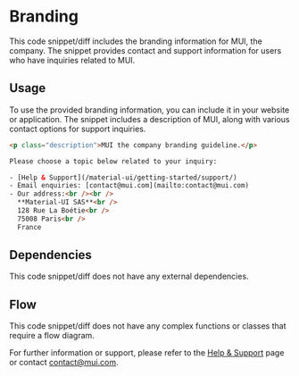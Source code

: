 # Branding

This code snippet/diff includes the branding information for MUI, the company. The snippet provides contact and support information for users who have inquiries related to MUI.

## Usage

To use the provided branding information, you can include it in your website or application. The snippet includes a description of MUI, along with various contact options for support inquiries.

```html
<p class="description">MUI the company branding guideline.</p>

Please choose a topic below related to your inquiry:

- [Help & Support](/material-ui/getting-started/support/)
- Email enquiries: [contact@mui.com](mailto:contact@mui.com)
- Our address:<br /><br />
  **Material-UI SAS**<br />
  128 Rue La Boétie<br />
  75008 Paris<br />
  France
```

## Dependencies

This code snippet/diff does not have any external dependencies.

## Flow

This code snippet/diff does not have any complex functions or classes that require a flow diagram.

For further information or support, please refer to the [Help & Support](/material-ui/getting-started/support/) page or contact [contact@mui.com](mailto:contact@mui.com).